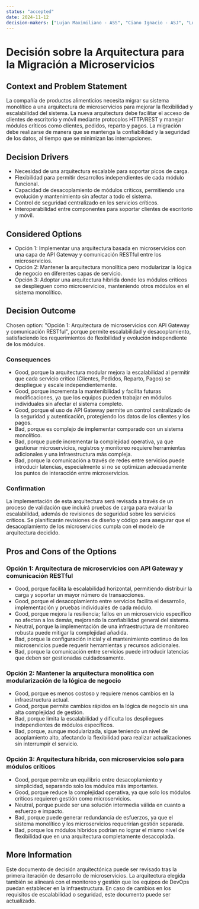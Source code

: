 ```yaml
---
status: "accepted"
date: 2024-11-12
decision-makers: ["Lujan Maximiliano - ASS", "Ciano Ignacio - ASJ", "Lujan Nicolas - ASC"]
---
```


# Decisión sobre la Arquitectura para la Migración a Microservicios

## Context and Problem Statement

La compañía de productos alimenticios necesita migrar su sistema monolítico a una arquitectura de microservicios para mejorar la flexibilidad y escalabilidad del sistema. La nueva arquitectura debe facilitar el acceso de clientes de escritorio y móvil mediante protocolos HTTP/REST y manejar módulos críticos como clientes, pedidos, reparto y pagos. La migración debe realizarse de manera que se mantenga la confiabilidad y la seguridad de los datos, al tiempo que se minimizan las interrupciones.

## Decision Drivers

* Necesidad de una arquitectura escalable para soportar picos de carga.
* Flexibilidad para permitir desarrollos independientes de cada módulo funcional.
* Capacidad de desacoplamiento de módulos críticos, permitiendo una evolución y mantenimiento sin afectar a todo el sistema.
* Control de seguridad centralizado en los servicios críticos.
* Interoperabilidad entre componentes para soportar clientes de escritorio y móvil.

## Considered Options

* Opción 1: Implementar una arquitectura basada en microservicios con una capa de API Gateway y comunicación RESTful entre los microservicios.
* Opción 2: Mantener la arquitectura monolítica pero modularizar la lógica de negocio en diferentes capas de servicio.
* Opción 3: Adoptar una arquitectura híbrida donde los módulos críticos se desplieguen como microservicios, manteniendo otros módulos en el sistema monolítico.

## Decision Outcome

Chosen option: "Opción 1: Arquitectura de microservicios con API Gateway y comunicación RESTful", porque permite escalabilidad y desacoplamiento, satisfaciendo los requerimientos de flexibilidad y evolución independiente de los módulos.

### Consequences

* Good, porque la arquitectura modular mejora la escalabilidad al permitir que cada servicio crítico (Clientes, Pedidos, Reparto, Pagos) se despliegue y escale independientemente.
* Good, porque incrementa la mantenibilidad y facilita futuras modificaciones, ya que los equipos pueden trabajar en módulos individuales sin afectar el sistema completo.
* Good, porque el uso de API Gateway permite un control centralizado de la seguridad y autenticación, protegiendo los datos de los clientes y los pagos.
* Bad, porque es complejo de implementar comparado con un sistema monolítico.
* Bad, porque puede incrementar la complejidad operativa, ya que gestionar microservicios, registros y monitoreo requiere herramientas adicionales y una infraestructura más compleja.
* Bad, porque la comunicación a través de redes entre servicios puede introducir latencias, especialmente si no se optimizan adecuadamente los puntos de interacción entre microservicios.

### Confirmation

La implementación de esta arquitectura será revisada a través de un proceso de validación que incluirá pruebas de carga para evaluar la escalabilidad, además de revisiones de seguridad sobre los servicios críticos. Se planificarán revisiones de diseño y código para asegurar que el desacoplamiento de los microservicios cumpla con el modelo de arquitectura decidido.

## Pros and Cons of the Options

### Opción 1: Arquitectura de microservicios con API Gateway y comunicación RESTful

* Good, porque facilita la escalabilidad horizontal, permitiendo distribuir la carga y soportar un mayor número de transacciones.
* Good, porque el desacoplamiento entre servicios facilita el desarrollo, implementación y pruebas individuales de cada módulo.
* Good, porque mejora la resiliencia; fallos en un microservicio específico no afectan a los demás, mejorando la confiabilidad general del sistema.
* Neutral, porque la implementación de una infraestructura de monitoreo robusta puede mitigar la complejidad añadida.
* Bad, porque la configuración inicial y el mantenimiento continuo de los microservicios puede requerir herramientas y recursos adicionales.
* Bad, porque la comunicación entre servicios puede introducir latencias que deben ser gestionadas cuidadosamente.

### Opción 2: Mantener la arquitectura monolítica con modularización de la lógica de negocio

* Good, porque es menos costoso y requiere menos cambios en la infraestructura actual.
* Good, porque permite cambios rápidos en la lógica de negocio sin una alta complejidad de gestión.
* Bad, porque limita la escalabilidad y dificulta los despliegues independientes de módulos específicos.
* Bad, porque, aunque modularizada, sigue teniendo un nivel de acoplamiento alto, afectando la flexibilidad para realizar actualizaciones sin interrumpir el servicio.

### Opción 3: Arquitectura híbrida, con microservicios solo para módulos críticos

* Good, porque permite un equilibrio entre desacoplamiento y simplicidad, separando solo los módulos más importantes.
* Good, porque reduce la complejidad operativa, ya que solo los módulos críticos requieren gestión como microservicios.
* Neutral, porque puede ser una solución intermedia válida en cuanto a esfuerzo e impacto.
* Bad, porque puede generar redundancia de esfuerzos, ya que el sistema monolítico y los microservicios requerirían gestión separada.
* Bad, porque los módulos híbridos podrían no lograr el mismo nivel de flexibilidad que en una arquitectura completamente desacoplada.

## More Information

Este documento de decisión arquitectónica puede ser revisado tras la primera iteración de desarrollo de microservicios. La arquitectura elegida también se alineará con el monitoreo y gestión que los equipos de DevOps puedan establecer en la infraestructura. En caso de cambios en los requisitos de escalabilidad o seguridad, este documento puede ser actualizado. 


